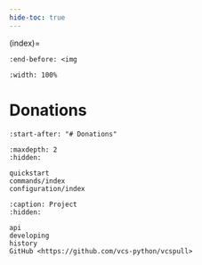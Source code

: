 ```yaml
---
hide-toc: true
---
```


(index)=

```{include} ../README.md
:end-before: <img
```

```{image} _static/vcspull-demo.gif
:width: 100%
```

# Donations

```{include} ../README.md
:start-after: "# Donations"
```

```{toctree}
:maxdepth: 2
:hidden:

quickstart
commands/index
configuration/index

```

```{toctree}
:caption: Project
:hidden:

api
developing
history
GitHub <https://github.com/vcs-python/vcspull>
```
